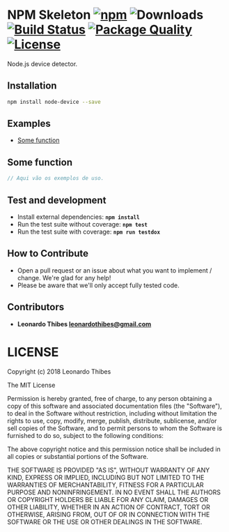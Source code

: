 # NPM Skeleton [![npm](http://img.shields.io/npm/v/node-device.svg)](https://www.npmjs.com/package/node-device) ![Downloads](https://img.shields.io/npm/dm/node-device.svg) [![Build Status](https://secure.travis-ci.org/leonardothibes/node-device.png)](http://travis-ci.org/leonardothibes/node-device) [![Package Quality](http://npm.packagequality.com/shield/node-device.svg)](http://packagequality.com/#?package=node-device) [![License](https://img.shields.io/npm/l/node-device.svg)](LICENSE)

Node.js device detector.

Installation
------------

```bash
npm install node-device --save
```

Examples
--------

* [Some function](#some-function)

Some function
-------------

```js
// Aqui vão os exemplos de uso.
```

Test and development
--------------------

* Install external dependencies: **``npm install``**
* Run the test suite without coverage: **``npm test``**
* Run the test suite with coverage: **``npm run testdox``**

How to Contribute
-----------------

* Open a pull request or an issue about what you want to implement / change. We're glad for any help!
* Please be aware that we'll only accept fully tested code.

Contributors
------------

 * **Leonardo Thibes <leonardothibes@gmail.com>**

LICENSE
=======

Copyright (c) 2018 Leonardo Thibes

The MIT License

Permission is hereby granted, free of charge, to any person obtaining a copy of
this software and associated documentation files (the "Software"), to deal in
the Software without restriction, including without limitation the rights to
use, copy, modify, merge, publish, distribute, sublicense, and/or sell copies of
the Software, and to permit persons to whom the Software is furnished to do so,
subject to the following conditions:

The above copyright notice and this permission notice shall be included in all
copies or substantial portions of the Software.

THE SOFTWARE IS PROVIDED "AS IS", WITHOUT WARRANTY OF ANY KIND, EXPRESS OR
IMPLIED, INCLUDING BUT NOT LIMITED TO THE WARRANTIES OF MERCHANTABILITY, FITNESS
FOR A PARTICULAR PURPOSE AND NONINFRINGEMENT. IN NO EVENT SHALL THE AUTHORS OR
COPYRIGHT HOLDERS BE LIABLE FOR ANY CLAIM, DAMAGES OR OTHER LIABILITY, WHETHER
IN AN ACTION OF CONTRACT, TORT OR OTHERWISE, ARISING FROM, OUT OF OR IN
CONNECTION WITH THE SOFTWARE OR THE USE OR OTHER DEALINGS IN THE SOFTWARE.
